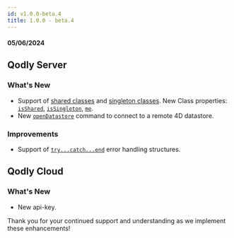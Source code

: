 ```yaml
---
id: v1.0.0-beta.4
title: 1.0.0 - beta.4
---
```



#### 05/06/2024


## Qodly Server

<h3> What's New </h3>

- Support of [shared classes](../language/basics/lang-classes.md#shared-classes) and [singleton classes](../language/basics/lang-classes.md#singleton-classes). New Class properties: [`isShared`](../language/ClassClass.md#isshared), [`isSingleton`](../language/ClassClass.md#issingleton), [`me`](../language/ClassClass.md#me).
- New [`openDatastore`](../language/commands/openDatastore.md) command to connect to a remote 4D datastore. 

<h3>Improvements </h3>

- Support of [`try...catch...end`](../language/basics/lang-errors.md#trycatchend) error handling structures.

## Qodly Cloud

<h3> What's New </h3>

- New api-key. 

Thank you for your continued support and understanding as we implement these enhancements!
